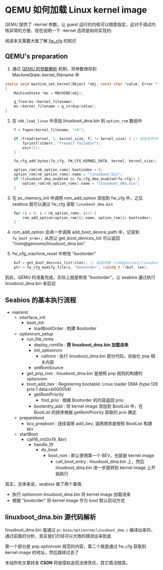 # QEMU 如何加载 Linux kernel image
QEMU 提供了 -kernel 参数，让 guest 运行的内核可以随意指定，这对于调试内核非常的方便，现在说明一下 -kernel 选项是如何实现的:

阅读本文需要大致了解 [fw_cfg](./fw_cfg.md) 的知识

## QEMU's preparation
1. 通过 [QEMU 的参数解析](https://martins3.github.io/qemu/options.html) 机制，将参数保存到 MachineState::kernel_filename 中
```c
static void machine_set_kernel(Object *obj, const char *value, Error **errp)
{
    MachineState *ms = MACHINE(obj);

    g_free(ms->kernel_filename);
    ms->kernel_filename = g_strdup(value);
}
```

2. 在 `x86_load_linux` 中添加 linuxboot_dma.bin 到 `option_rom` 数组中

```c
    f = fopen(kernel_filename, "rb");

    if (fread(kernel, 1, kernel_size, f) != kernel_size) { // 读去文件内容
        fprintf(stderr, "fread() failed\n");
        exit(1);
    }

    fw_cfg_add_bytes(fw_cfg, FW_CFG_KERNEL_DATA, kernel, kernel_size); // 通过 FW_CFG_KERNEL_DATA 告知 seabios

    option_rom[nb_option_roms].bootindex = 0;
    option_rom[nb_option_roms].name = "linuxboot.bin";
    if (linuxboot_dma_enabled && fw_cfg_dma_enabled(fw_cfg)) {
        option_rom[nb_option_roms].name = "linuxboot_dma.bin";
    }
```

3. 在 pc_memory_init 中调用 rom_add_option 添加到 fw_cfg 中，之后 seabios 就可以通过 fw_cfg 读取 `linuxboot_dma.bin`
```c
    for (i = 0; i < nb_option_roms; i++) {
        rom_add_option(option_rom[i].name, option_rom[i].bootindex);
    }
```

4. rom_add_option 会进一步调用 add_boot_device_path 中，记录到 `fw_boot_order`，从而让 get_boot_devices_list 可以返回 "/rom@genroms/linuxboot_dma.bin"

5. fw_cfg_machine_reset 中修改 "bootorder"
```c
    buf = get_boot_devices_list(&len); // 返回内容 /rom@genroms/linuxboot_dma.bin
    ptr = fw_cfg_modify_file(s, "bootorder", (uint8_t *)buf, len);
```

到此，QEMU 的准备完成，实际上就是修改 "bootorder"，让 seabios 通过执行 linuxboot_dma.bin 来启动

## Seabios 的基本执行流程

- maininit
  - interface_init
    - boot_init
      - loadBootOrder : 构建 Bootorder
  - optionrom_setup
    - run_file_roms
      - deploy_romfile : **将 linuxboot_dma.bin 加载进来**
      - init_optionrom
        - callrom : 执行 linuxboot_dma.bin 部分代码，初始化 pnp 相关内容
      - setRomSource
    - get_pnp_rom : linuxboot_dma.bin 是按照 pnp 规则的构建的 optionrom
    - boot_add_bev : Registering bootable: Linux loader DMA (type:128 prio:1 data:cb000054)
      - getRomPriority
        - find_prio : 根据 Bootorder 的内容返回 prio
      - bootentry_add : 将 kernel image 添加到 BootList 中，在 BootList 的排序根据 getRomPriority 获取的 prio 确定
  - prepareboot
    - bcv_prepboot : 连续调用 add_bev, 调用顺序是按照 BootList 构建 `BEV`
  - startBoot
    - call16_int(0x19, &br)
      - handle_19
        - do_boot
          - boot_rom : 默认使用第一个 BEV，也就是 kernel image
            - call_boot_entry : linuxboot_dma.bin 上，然后 linuxboot_dma.bin 进一步跳转到 kernel image 上开始执行

其实，总体来说，seabios 做了两个事情:
- 执行 optionrom linuxboot_dma.bin 将 kernel image 加载进来
- 根据 "bootorder" 将 kernel image 作为 boot 默认启动方式

## linuxboot_dma.bin 源代码解析
linuxboot_dma.bin 是通过 `pc-bios/optionrom/linuxboot_dma.c` 编译出来的，通过前面的分析，其实我们已经可以大致的猜测出来到底

第一个部分是 pnp optionrom 规范的内容，第二个就是通过 fw_cfg 获取到 kernel image 的地址，然后跳转过去了

<script src="https://utteranc.es/client.js" repo="Martins3/Martins3.github.io" issue-term="url" theme="github-light" crossorigin="anonymous" async> </script>

本站所有文章转发 **CSDN** 将按侵权追究法律责任，其它情况随意。
